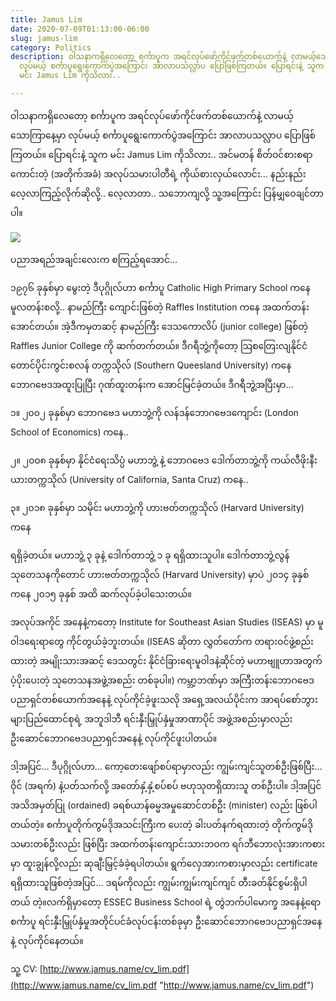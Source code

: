 ```yaml
---
title: Jamus Lim
date: 2020-07-09T01:13:00-06:00
slug: jamus-lim
category: Politics
description: ဝါသနာကရှိလေတော့ စင်္ကာပူက အရင်လုပ်ဖော်ကိုင်ဖက်တစ်ယောက်နဲ့ လာမယ့်သောကြာနေ့မှာ
  လုပ်မယ့် စင်္ကာပူရွေးကောက်ပွဲအကြောင်း အာလာပသလ္လာပ ပြောဖြစ်ကြတယ်။ ပြောရင်းနဲ့ သူက
  မင်း Jamus Lim ကိုသိလား..

---
```

ဝါသနာကရှိလေတော့ စင်္ကာပူက အရင်လုပ်ဖော်ကိုင်ဖက်တစ်ယောက်နဲ့ လာမယ့်သောကြာနေ့မှာ လုပ်မယ့် စင်္ကာပူရွေးကောက်ပွဲအကြောင်း အာလာပသလ္လာပ ပြောဖြစ်ကြတယ်။ ပြောရင်းနဲ့ သူက မင်း Jamus Lim ကိုသိလား.. အင်မတန် စိတ်ဝင်စားစရာကောင်းတဲ့ (အတိုက်အခံ) အလုပ်သမားပါတီရဲ့ ကိုယ်စားလှယ်လောင်း… နည်းနည်း လေ့လာကြည့်လိုက်ဆိုလို့.. လေ့လာတာ.. သဘောကျလို့ သူ့အကြောင်း ပြန်မျှဝေချင်တာပါ။

![](https://cdn.thantzinoo.net/images/JamusLim.jpg)

ပညာအရည်အချင်းလေးက စကြည့်ရအောင်…

၁၉၇၆ ခုနှစ်မှာ မွေးတဲ့ ဒီပုဂ္ဂိုလ်ဟာ စင်္ကာပူ Catholic High Primary School ကနေ မူလတန်းစလို့.. နာမည်ကြီး ကျောင်းဖြစ်တဲ့ Raffles Institution ကနေ အထက်တန်းအောင်တယ်။ အဲ့ဒီကမှတဆင့် နာမည်ကြီး ဒေသကောလိပ် (junior college) ဖြစ်တဲ့ Raffles Junior College ကို ဆက်တက်တယ်။ ဒီဂရီဘွဲ့ကိုတော့ သြစတြေးလျနိုင်ငံ တောင်ပိုင်းကွင်းစလန် တက္ကသိုလ် (Southern Queesland University) ကနေ ဘောဂဗေဒအထူးပြုပြီး ဂုဏ်ထူးတန်းက အောင်မြင်ခဲ့တယ်။ ဒီဂရီဘွဲ့အပြီးမှာ…

၁။ ၂၀၀၂ ခုနှစ်မှာ ဘောဂဗေဒ မဟာဘွဲ့ကို လန်ဒန်ဘောဂဗေဒကျောင်း (London School of Economics) ကနေ..

၂။ ၂၀၀၈ ခုနှစ်မှာ နိုင်ငံရေးသိပ္ပံ မဟာဘွဲ့ နဲ့ ဘောဂဗေဒ ဒေါက်တာဘွဲ့ကို ကယ်လီဖိုးနီးယားတက္ကသိုလ် (University of California, Santa Cruz) ကနေ..

၃။ ၂၀၁၈ ခုနှစ်မှာ သမိုင်း မဟာဘွဲ့ကို ဟားဗတ်တက္ကသိုလ် (Harvard University) ကနေ

ရရှိခဲ့တယ်။ မဟာဘွဲ့ ၃ ခုနဲ့ ဒေါက်တာဘွဲ့ ၁ ခု ရရှိထားသူပါ။ ဒေါက်တာဘွဲ့လွန် သုတေသနကိုတောင် ဟားဗတ်တက္ကသိုလ် (Harvard University) မှာပဲ ၂၀၁၄ ခုနှစ် ကနေ ၂၀၁၅ ခုနှစ် အထိ ဆက်လုပ်ခဲ့ပါသေးတယ်။

အလုပ်အကိုင် အနေနဲ့ကတော့ Institute for Southeast Asian Studies (ISEAS) မှာ မူဝါဒရေးရာတွေ ကိုင်တွယ်ခဲ့ဘူးတယ်။ (ISEAS ဆိုတာ လွှတ်တော်က တရားဝင်ဖွဲ့စည်းထားတဲ့ အမျိုးသားအဆင့် ဒေသတွင်း နိုင်ငံခြားရေးမူဝါဒနဲ့ဆိုင်တဲ့ မဟာဗျူဟာအတွက် ပံ့ပိုးပေးတဲ့ သုတေသနအဖွဲ့အစည်း တစ်ခုပါ။) ကမ္ဘာ့ဘဏ်မှာ အကြီးတန်းဘောဂဗေဒပညာရှင်တစ်ယောက်အနေနဲ့ လုပ်ကိုင်ခဲ့ဖူးသလို အရှေ့အလယ်ပိုင်းက အာရပ်စော်ဘွားများပြည်ထောင်စုရဲ့ အဘူဒါဘီ ရင်းနှီးမြှုပ်နှံမှုအာဏာပိုင် အဖွဲ့အစည်းမှာလည်း ဦးဆောင်ဘောဂဗေဒပညာရှင်အနေနဲ့ လုပ်ကိုင်ဖူးပါတယ်။

ဒါ့အပြင်… ဒီပုဂ္ဂိုလ်ဟာ… ကော့တေးဖျော်စပ်ရာမှာလည်း ကျွမ်းကျင်သူတစ်ဦးဖြစ်ပြီး… ဝိုင် (အရက်) နဲ့ပတ်သက်လို့ အတော်နှံ့နှံ့စပ်စပ် ဗဟုသုတရှိထားသူ တစ်ဦးပါ။ ဒါ့အပြင် အသိအမှတ်ပြု (ordained) ခရစ်ယာန်ဓမ္မအမှုဆောင်တစ်ဦး (minister) လည်း ဖြစ်ပါတယ်တဲ့။ စင်္ကာပူတိုက်ကွမ်ဒိုအသင်းကြီးက ပေးတဲ့ ခါးပတ်နက်ရထားတဲ့ တိုက်ကွမ်ဒိုသမားတစ်ဦးလည်း ဖြစ်ပြီး အထက်တန်းကျောင်းသားဘဝက ရဂ်ဘီဘောလုံးအားကစားမှာ ထူးချွန်လို့လည်း ဆုချီးမြှင့်ခံခဲ့ရပါတယ်။ ရွက်လှေအားကစားမှာလည်း certificate ရရှိထားသူဖြစ်တဲ့အပြင်… ဒရမ်ကိုလည်း ကျွမ်းကျွမ်းကျင်ကျင် တီးခတ်နိုင်စွမ်းရှိပါတယ် တဲ့။လက်ရှိမှာတော့ ESSEC Business School ရဲ့ တွဲဘက်ပါမောက္ခ အနေနဲ့ရော စင်္ကာပူ ရင်းနှီးမြှုပ်နှံမှုအတိုင်ပင်ခံလုပ်ငန်းတစ်ခုမှာ ဦးဆောင်ဘောဂဗေဒပညာရှင်အနေနဲ့ လုပ်ကိုင်နေတယ်။

သူ့ CV: [http://www.jamus.name/cv_lim.pdf](http://www.jamus.name/cv_lim.pdf "http://www.jamus.name/cv_lim.pdf")